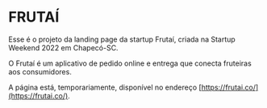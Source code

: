 # FRUTAÍ

Esse é o projeto da landing page da startup Frutaí, criada na Startup Weekend 2022 em Chapecó-SC. 

O Frutaí é um aplicativo de pedido online e entrega que conecta fruteiras aos consumidores.

A página está, temporariamente, disponível no endereço [https://frutai.co/](https://frutai.co/).
